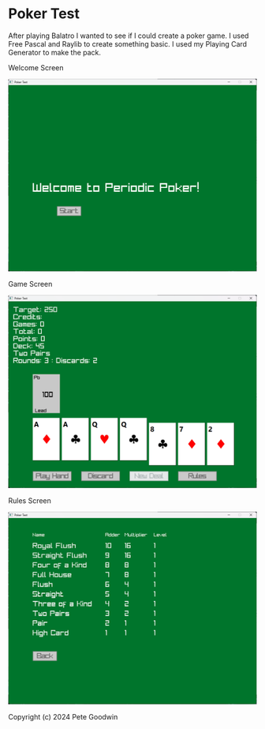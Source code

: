 # Poker Test

After playing Balatro I wanted to see if I could create a poker game. I used Free Pascal and Raylib to create something basic. I used my Playing Card Generator to make the pack.

Welcome Screen

![welcome](welcome.png)

Game Screen

![game](game.png)

Rules Screen

![rules](rules.png)

Copyright (c) 2024 Pete Goodwin